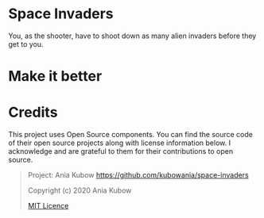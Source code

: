 # Space Invaders
You, as the shooter, have to shoot down as many alien invaders before they get to you.

# Make it better



# Credits
This project uses Open Source components. You can find the source code of their open source projects along with license information below.  I acknowledge and are grateful to them for their contributions to open source.

> Project: Ania Kubow https://github.com/kubowania/space-invaders
>
> Copyright (c) 2020 Ania Kubow
>
> [MIT Licence](https://opensource.org/licenses/MIT)
